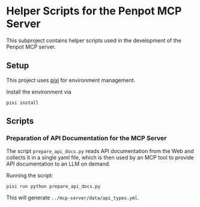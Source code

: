 # Helper Scripts for the Penpot MCP Server

This subproject contains helper scripts used in the development of the 
Penpot MCP server.

## Setup

This project uses [pixi](https://pixi.sh) for environment management.

Install the environment via

    pixi install

## Scripts 

### Preparation of API Documentation for the MCP Server

The script `prepare_api_docs.py` reads API documentation from the Web
and collects it in a single yaml file, which is then used by an MCP 
tool to provide API documentation to an LLM on demand.

Running the script:

    pixi run python prepare_api_docs.py

This will generate `../mcp-server/data/api_types.yml`.
